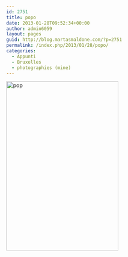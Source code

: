 ```yaml
---
id: 2751
title: popo
date: 2013-01-28T09:52:34+00:00
author: admin6059
layout: pages
guid: http://blog.martasmaldone.com/?p=2751
permalink: /index.php/2013/01/28/popo/
categories:
  - Appunti
  - Bruxelles
  - photographies (mine)
---
```

[<img class="aligncenter wp-image-2752 size-full" title="pop" src="http://blog.martasmaldone.eu/wp-content/uploads/2013/04/pop.jpg" width="298" height="451" srcset="http://blog.martasmaldone.eu/wp-content/uploads/2013/04/pop.jpg 298w, http://blog.martasmaldone.eu/wp-content/uploads/2013/04/pop-198x300.jpg 198w" sizes="(max-width: 298px) 100vw, 298px" />](http://blog.martasmaldone.eu/wp-content/uploads/2013/04/pop.jpg)